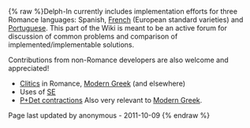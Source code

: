 {% raw %}Delph-In currently includes implementation efforts for three Romance
languages: Spanish, [French](https://blog.inductorsoftware.com/docsproto/garage/GrenouilleSummary) (European standard
varieties) and [Portuguese](https://blog.inductorsoftware.com/docsproto/tools/DelphinLisbon). This part of the Wiki is
meant to be an active forum for discussion of common problems and
comparison of implemented/implementable solutions.

Contributions from non-Romance developers are also welcome and
appreciated!

- [Clitics](../RomClitics) in Romance, [Modern Greek](../MgrgSummary) (and
elsewhere)
- Uses of [SE](../RomSe)
- [P+Det contractions](../RomContract) Also very relevant to [Modern
Greek](../MgrgSummary).

Page last updated by anonymous - 2011-10-09
{% endraw %}